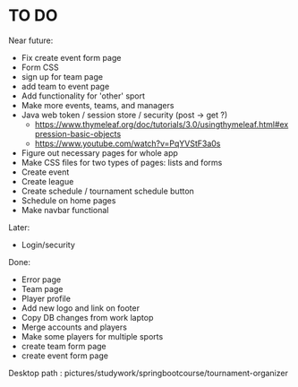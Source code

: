 TO DO
============

Near future:

- Fix create event form page
- Form CSS
- sign up for team page
- add team to event page
- Add functionality for 'other' sport
- Make more events, teams, and managers
- Java web token / session store / security (post -> get ?)
  - https://www.thymeleaf.org/doc/tutorials/3.0/usingthymeleaf.html#expression-basic-objects
  - https://www.youtube.com/watch?v=PqYVStF3a0s
- Figure out necessary pages for whole app
- Make CSS files for two types of pages: lists and forms
- Create event
- Create league
- Create schedule / tournament schedule button
- Schedule on home pages
- Make navbar functional

Later:

- Login/security

Done:

- Error page
- Team page
- Player profile
- Add new logo and link on footer
- Copy DB changes from work laptop
- Merge accounts and players
- Make some players for multiple sports
- create team form page
- create event form page

Desktop path : pictures/studywork/springbootcourse/tournament-organizer